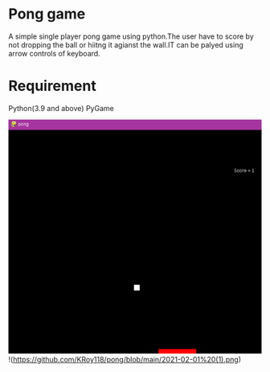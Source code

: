 # Pong game
A simple single player pong game using python.The user have to score by not dropping the ball or hiitng it agianst the wall.IT can be palyed using arrow controls of keyboard.
# Requirement
Python(3.9 and above)
PyGame

![Image of Yaktocat](https://github.com/KRoy118/pong/blob/main/2021-02-01.png)
!(https://github.com/KRoy118/pong/blob/main/2021-02-01%20(1).png)

